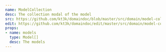```yaml
---
name: ModelCollection
desc: The collection modal of the model
src: https://github.com/kt3k/domaindoc/blob/master/src/domain/model-collection.js
edit: https://github.com/kt3k/domaindoc/edit/master/src/domain/model-collection.md
props:
- name: models
  type: Model[]
  desc: The models
---
```

